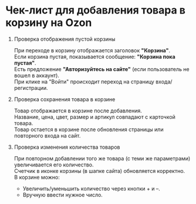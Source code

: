 
# Чек-лист для добавления товара в корзину на Ozon

 1. Проверка отображения пустой корзины

       При переходе в корзину отображается заголовок **"Корзина"**.  
  Если корзина пустая, показывается сообщение: **"Корзина пока пустая"**.  
  Есть предложение **"Авторизуйтесь на сайте"** (если пользователь не вошел в аккаунт).  
  При клике на "Войти" происходит переход на страницу входа/регистрации.  

 2. Проверка сохранения товара в корзине  

      Товар отображается в корзине после добавления.  
  Название, цена, цвет, размер и артикул совпадают с карточкой товара.  
  Товар остается в корзине после обновления страницы или повторного входа на сайт.  

 3. Проверка изменения количества товаров  

      При повторном добавлении того же товара (с теми же параметрами) увеличивается его количество.  
  Счетчик в иконке корзины (в шапке сайта) обновляется корректно.  
В корзине можно:  
      - Увеличить/уменьшить количество через кнопки + и –.  
      - Вручную ввести нужное число.  
